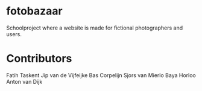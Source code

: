 # fotobazaar

Schoolproject where a website is made for fictional photographers and users.

# Contributors
Fatih Taskent 
Jip van de Vijfeijke 
Bas Corpelijn 
Sjors van Mierlo 
Baya Horloo 
Anton van Dijk 
